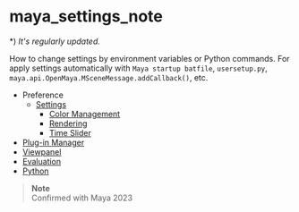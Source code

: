 # maya_settings_note

*) *It's regularly updated.*

How to change settings by environment variables or Python commands. For apply settings automatically with `Maya startup batfile`, `usersetup.py`, `maya.api.OpenMaya.MSceneMessage.addCallback()`, etc.  

* Preference
  * [Settings](./Pref_Settings.md)
    * [Color Management](./Pref_Settings_ColorManagement.md)
    * [Rendering](./Pref_Settings_Rendering.md)
    * [Time Slider](./Pref_Settings_TimeSlider.md)
* [Plug-in Manager](./PluginManager.md)
* [Viewpanel](./Viewpanel.md)
* [Evaluation](./Evaluation.md)
* [Python](./Python.md)

> **Note**  
> Confirmed with Maya 2023  
